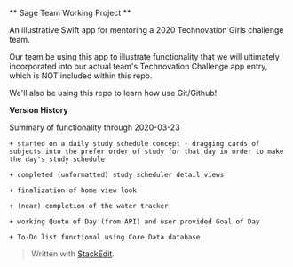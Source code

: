 ** Sage Team Working Project **

An illustrative Swift app for mentoring a 2020 Technovation Girls challenge team.

Our team be using this app to illustrate functionality that we will ultimately incorporated into our actual team's Technovation Challenge app entry, which is NOT included within this repo.

We'll also be using this repo to learn how use Git/Github!

**Version History**

Summary of functionality through 2020-03-23

    + started on a daily study schedule concept - dragging cards of subjects into the prefer order of study for that day in order to make the day's study schedule

    + completed (unformatted) study scheduler detail views
    
    + finalization of home view look
    
    + (near) completion of the water tracker

    + working Quote of Day (from API) and user provided Goal of Day
    
    + To-Do list functional using Core Data database

> Written with [StackEdit](https://stackedit.io/).
